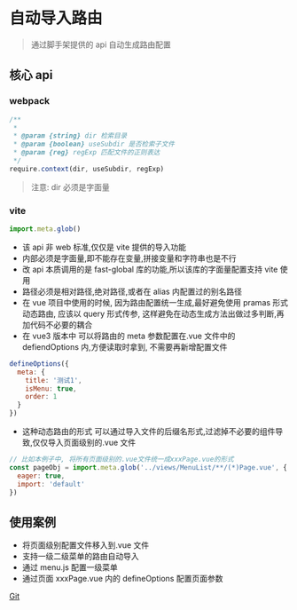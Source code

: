 # 自动导入路由

> 通过脚手架提供的 api 自动生成路由配置

## 核心 api

### webpack

```js
/**
 *
 * @param {string} dir 检索目录
 * @param {boolean} useSubdir 是否检索子文件
 * @param {reg} regExp 匹配文件的正则表达
 */
require.context(dir, useSubdir, regExp)
```

> 注意: dir 必须是字面量

### vite

```js
import.meta.glob()
```

- 该 api 非 web 标准,仅仅是 vite 提供的导入功能
- 内部必须是字面量,即不能存在变量,拼接变量和字符串也是不行
- 改 api 本质调用的是 fast-global 库的功能,所以该库的字面量配置支持 vite 使用
- 路径必须是相对路径,绝对路径,或者在 alias 内配置过的别名路径
- 在 vue 项目中使用的时候, 因为路由配置统一生成,最好避免使用 pramas 形式动态路由, 应该以 query 形式传参, 这样避免在动态生成方法出做过多判断,再加代码不必要的耦合
- 在 vue3 版本中 可以将路由的 meta 参数配置在.vue 文件中的 defiendOptions 内,方便读取时拿到, 不需要再新增配置文件

```js
defineOptions({
  meta: {
    title: '测试1',
    isMenu: true,
    order: 1
  }
})
```

- 这种动态路由的形式 可以通过导入文件的后缀名形式,过滤掉不必要的组件导致,仅仅导入页面级别的.vue 文件

```js
// 比如本例子中, 将所有页面级别的.vue文件统一成xxxPage.vue的形式
const pageObj = import.meta.glob('../views/MenuList/**/(*)Page.vue', {
  eager: true,
  import: 'default'
})
```

## 使用案例

- 将页面级别配置文件移入到.vue 文件
- 支持一级二级菜单的路由自动导入
- 通过 menu.js 配置一级菜单
- 通过页面 xxxPage.vue 内的 defineOptions 配置页面参数

[Git](https://github.com/Gilfoyle-sy/song_auto_import_router)
